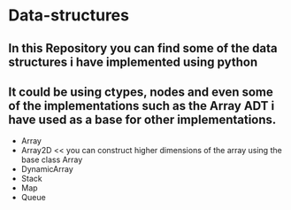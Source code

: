 # Data-structures
## In this Repository you can find some of the data structures i have implemented using python
## It could be using ctypes, nodes and even some of the implementations such as the Array ADT i have used as a base for other implementations.
- Array
- Array2D << you can construct higher dimensions of the array using the base class Array
- DynamicArray
- Stack
- Map
- Queue

